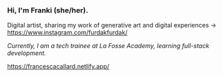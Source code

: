 ### Hi, I'm Franki (she/her). 
Digital artist, sharing my work of generative art and digital experiences -> https://www.instagram.com/furdakfurdak/

_Currently, I am a tech trainee at La Fosse Academy, learning full-stack development._


https://francescacallard.netlify.app/

<!--
**francescalily/francescalily** is a ✨ _special_ ✨ repository because its `README.md` (this file) appears on your GitHub profile.

Here are some ideas to get you started:

- 🔭 I’m currently working on ...
- 🌱 I’m currently learning ...
- 👯 I’m looking to collaborate on ...
- 🤔 I’m looking for help with ...
- 💬 Ask me about ...
- 📫 How to reach me: ...
- 😄 Pronouns: ...
- ⚡ Fun fact: ...
-->
